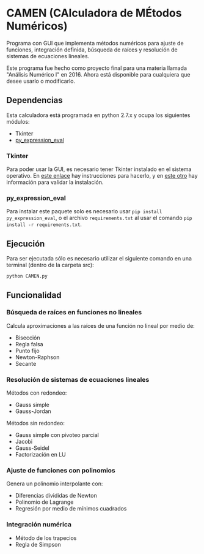 # CAMEN (CAlculadora de MÉtodos Numéricos)

Programa con GUI que implementa métodos numéricos para ajuste de funciones, integración definida, búsqueda de raíces y resolución de sistemas de ecuaciones lineales.

Este programa fue hecho como proyecto final para una materia llamada "Análisis Numérico I" en 2016. Ahora está disponible para cualquiera que desee usarlo o modificarlo.

## Dependencias

Esta calculadora está programada en python 2.7.x y ocupa los siguientes módulos:
* Tkinter
* [py_expression_eval](https://github.com/Axiacore/py-expression-eval)

### Tkinter

Para poder usar la GUI, es necesario tener Tkinter instalado en el sistema operativo.
En [este enlace](https://www.tcl.tk/software/tcltk/) hay instrucciones para hacerlo, 
y en [este otro](https://docs.python.org/3/library/tkinter.html#module-tkinter) hay 
información para validar la instalación.

### py_expression_eval

Para instalar este paquete solo es necesario usar `pip install py_expression_eval`,
o el archivo `requirements.txt` al usar el comando `pip install -r requirements.txt`.

## Ejecución

Para ser ejecutada sólo es necesario utilizar el siguiente comando en una terminal (dentro de la carpeta src): 

```
python CAMEN.py
```

## Funcionalidad

### Búsqueda de raíces en funciones no lineales

Calcula aproximaciones a las raíces de una función no lineal por medio de:
- Bisección
- Regla falsa
- Punto fijo
- Newton-Raphson
- Secante

### Resolución de sistemas de ecuaciones lineales

Métodos con redondeo:
- Gauss simple
- Gauss-Jordan

Métodos sin redondeo:
- Gauss simple con pivoteo parcial
- Jacobi
- Gauss-Seidel
- Factorización en LU

### Ajuste de funciones con polinomios

Genera un polinomio interpolante con:
- Diferencias divididas de Newton
- Polinomio de Lagrange
- Regresión por medio de mínimos cuadrados

### Integración numérica

- Método de los trapecios
- Regla de Simpson
